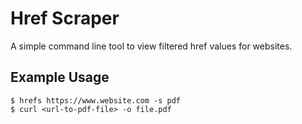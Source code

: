 # Href Scraper

A simple command line tool to view filtered href values for websites. 

## Example Usage

    $ hrefs https://www.website.com -s pdf
    $ curl <url-to-pdf-file> -o file.pdf
